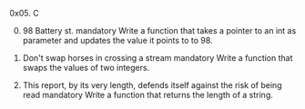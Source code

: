 0x05. C

0. 98 Battery st.
mandatory
Write a function that takes a pointer to an int as parameter and updates the value it points to to 98.

1. Don't swap horses in crossing a stream
mandatory
Write a function that swaps the values of two integers. 

2. This report, by its very length, defends itself against the risk of being read
mandatory
Write a function that returns the length of a string.
